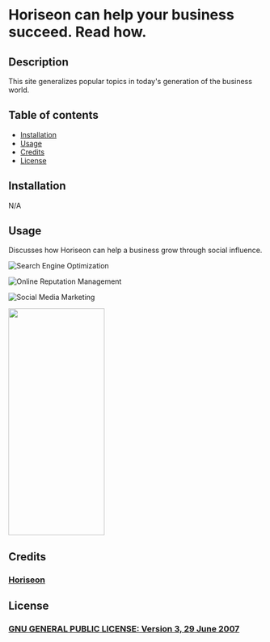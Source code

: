 # Horiseon can help your business succeed.  Read how.

## Description

This site generalizes popular topics in today's generation of the business world.

## Table of contents

- [Installation](#installation)
- [Usage](#usage)
- [Credits](#credits)
- [License](#license)

## Installation

N/A

## Usage

Discusses how Horiseon can help a business grow through social influence.

![Search Engine Optimization](https://zmag33z.github.io/week-1-challenge/assets/images/SEO.png)

![Online Reputation Management](https://zmag33z.github.io/week-1-challenge/assets/images/ORM.png)

![Social Media Marketing](https://zmag33z.github.io/week-1-challenge/assets/images/SMM.png)

<img src="./assets/images/BENEs.png" width="190" height="449" />


## Credits

### [Horiseon](https://zmag33z.github.io/week-1-challenge/)

## License

### [GNU GENERAL PUBLIC LICENSE:  Version 3, 29 June 2007](https://zmag33z.github.io/week-1-challenge/assets/license.md)

